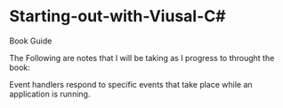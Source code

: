 # Starting-out-with-Viusal-C#
Book Guide 

The Following are notes that I will be taking as I progress to 
throught the book:

Event handlers respond to specific events that take place while an
application is running.

